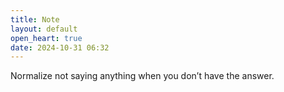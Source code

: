 ```yaml
---
title: Note
layout: default
open_heart: true
date: 2024-10-31 06:32
---
```


Normalize not saying anything when you don’t have the answer.
